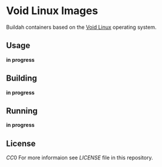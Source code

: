 # Void Linux Images
Buildah containers based on the [Void Linux](http://voidlinux.org) operating system.

## Usage
__in progress__

## Building
__in progress__

## Running
__in progress__

## License
$CC0$
For more informaion see $LICENSE$ file in this repository.
